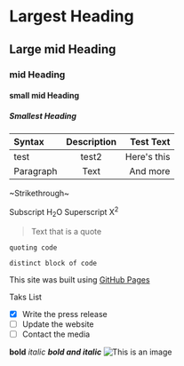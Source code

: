 # Largest Heading
## Large mid Heading
### mid Heading
#### small mid Heading
##### Smallest Heading

| Syntax      | Description | Test Text     |
| :---        |    :----:   |          ---: |
| test      | test2       | Here's this   |
| Paragraph   | Text        | And more      |

~Strikethrough~

Subscript H<sub>2</sub>O Superscript X<sup>2</sup>

> Text that is a quote

`quoting code`
```
distinct block of code
```
This site was built using [GitHub Pages](https://pages.github.com/)

Taks List
- [x] Write the press release
- [ ] Update the website
- [ ] Contact the media

**bold**
*italic*
***bold and italic***
![This is an image](https://iconarchive.com/download/i107331/google/noto-emoji-animals-nature/22221-cat.ico)